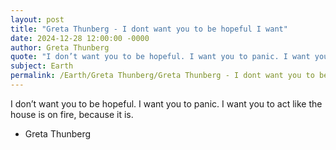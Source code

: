 ```yaml
---
layout: post
title: "Greta Thunberg - I dont want you to be hopeful I want"
date: 2024-12-28 12:00:00 -0000
author: Greta Thunberg
quote: "I don’t want you to be hopeful. I want you to panic. I want you to act like the house is on fire, because it is."
subject: Earth
permalink: /Earth/Greta Thunberg/Greta Thunberg - I dont want you to be hopeful I want
---
```


I don’t want you to be hopeful. I want you to panic. I want you to act like the house is on fire, because it is.

- Greta Thunberg
